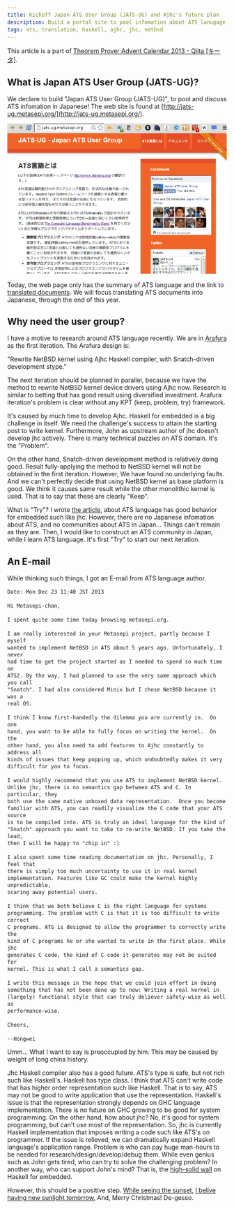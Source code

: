 ```yaml
---
title: Kickoff Japan ATS User Group (JATS-UG) and Ajhc's future plan
description: Build a portal site to pool infomation about ATS lanugage in Japanese
tags: ats, translation, haskell, ajhc, jhc, netbsd
---
```


This article is a part of [Theorem Prover Advent Calendar 2013 - Qiita
[キータ]](http://qiita.com/advent-calendar/2013/theorem_prover).

## What is Japan ATS User Group (JATS-UG)?

We declare to build "Japan ATS User Group (JATS-UG)", to pool and discuss
ATS infomation in Japanese! The web site is found at
[http://jats-ug.metasepi.org/](http://jats-ug.metasepi.org/).

[![](/img/20131224_jats-ug_website.png)](http://jats-ug.metasepi.org/)

Today, the web page only has the summary of ATS language and the link to
[translated
documents](https://github.com/jats-ug/translate/blob/master/README.md). We
will focus translating ATS documents into Japanese, through the end of this
year.

## Why need the user group?

I have a motive to research around ATS language recently.
We are in [Arafura](2013-01-09-design_arafura.html) as the first iteration.
The Arafura design is:

"Rewrite NetBSD kernel using Ajhc Haskell compiler, with Snatch-driven
development stype."

The next iteration should be planned in parallel, because we have the method
to rewrite NetBSD kernel device drivers using Ajhc now. Research is similar
to betting that has good result using diversified investment. Arafura
iteration's problem is clear without any KPT (keep, problem, try) framework.

It's caused by much time to develop Ajhc.
Haskell for embedded is a big challenge in itself.
We need the challenge's success to attain the starting post to write kernel.
Furthermore, John as upstream author of jhc doesn't develop jhc actively.
There is many technical puzzles on ATS domain.
It's the "Problem".

On the other hand, Snatch-driven development method is relatively doing
good.
Result fully-applying the method to NetBSD kernel will not be obtained in
the first iteration.
However, We have found no underlying faults.
And we can't perfectly decide that using NetBSD kernel as base platform is
good.
We think it causes same result while the other monolithic kernel is used.
That is to say that these are clearly "Keep".

What is "Try"?
I wrote [the article](2013-12-23-ml_guide_to_ats.html), about ATS language
has good behavior for embedded such like jhc.
However, there are no Japanese infomation about ATS, and no communities
about ATS in Japan...
Things can't remain as they are.
Then, I would like to construct an ATS community in Japan, while I learn ATS
language.
It's first "Try" to start our next iteration.

## An E-mail

While thinking such things, I got an E-mail from ATS language author.

~~~
Date: Mon Dec 23 11:40 JST 2013

Hi Metasepi-chan,

I spent quite some time today browsing metasepi.org.

I am really interested in your Metasepi project, partly because I myself
wanted to implement NetBSD in ATS about 5 years ago. Unfortunately, I never
had time to get the project started as I needed to spend so much time on
ATS2. By the way, I had planned to use the very same approach which you call
"Snatch". I had also considered Minix but I chose NetBSD because it was a
real OS.

I think I know first-handedly the dilemma you are currently in.  On one
hand, you want to be able to fully focus on writing the kernel.  On the
other hand, you also need to add features to Ajhc constantly to address all
kinds of issues that keep popping up, which undoubtedly makes it very
difficult for you to focus.

I would highly recommend that you use ATS to implement NetBSD kernel.
Unlike jhc, there is no semantics gap between ATS and C. In particular, they
both use the same native unboxed data representation.  Once you become
familiar with ATS, you can readily visualize the C code that your ATS source
is to be compiled into. ATS is truly an ideal language for the kind of
"Snatch" approach you want to take to re-write NetBSD. If you take the lead,
then I will be happy to "chip in" :)

I also spent some time reading documentation on jhc. Personally, I feel that
there is simply too much uncertainty to use it in real kernel
implementation. Features like GC could make the kernel highly unpredictable,
scaring away potential users.

I think that we both believe C is the right language for systems
programming. The problem with C is that it is too difficult to write correct
C programs. ATS is designed to allow the programmer to correctly write the
kind of C programs he or she wanted to write in the first place. While jhc
generates C code, the kind of C code it generates may not be suited for
kernel. This is what I call a semantics gap.

I write this message in the hope that we could join effort in doing
something that has not been done up to now: Writing a real kernel in
(largely) functional style that can truly deliever safety-wise as well as
performance-wise.

Cheers,

--Hongwei
~~~

Umm... What I want to say is preoccupied by him.
This may be caused by weight of long china history.

Jhc Haskell compiler also has a good future.
ATS's type is safe, but not rich such like Haskell's.
Haskell has type class.
I think that ATS can't write code that has higher order representation such
like Haskell.
That is to say, ATS may not be good to write application that use the
representation.
Haskell's issue is that the representation strongly depends on GHC language
implementation.
There is no future on GHC growing to be good for system programming.
On the other hand, how about jhc?
No, it's good for system programming, but can't use most of the
representation.
So, jhc is currently Haskell implementation that imposes writing a code such
like ATS's on programmer.
If the issue is relieved, we can dramatically expand Haskell language's
application range.
Problem is who can pay huge man-hours to be needed for
research/design/develop/debug them.
While even genius such as John gets tired, who can try to solve the
challenging problem?
In another way, who can support John's mind?
That is, the [high-solid
wall](http://www.haaretz.com/life/arts-leisure/always-on-the-side-of-the-egg-1.270371)
on Haskell for embedded.

However, this should be a positive step.
[While seeing the sunset](https://www.youtube.com/watch?v=k9MaC7EJoPM),
[I belive having new sunlight
tomorrow.](http://lyrics.wikia.com/%E6%9D%B1%E4%BA%AC%E4%BA%8B%E5%A4%89_%28Tokyo_Jihen%29:%E8%90%BD%E6%97%A5)
And, Merry Christmas! De-gesso.
